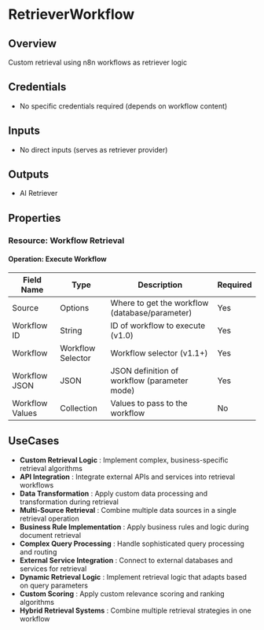 # RetrieverWorkflow

## Overview

Custom retrieval using n8n workflows as retriever logic

## Credentials

- No specific credentials required (depends on workflow content)

## Inputs

- No direct inputs (serves as retriever provider)

## Outputs

- AI Retriever

## Properties

### Resource: Workflow Retrieval

#### Operation: Execute Workflow

| Field Name | Type | Description | Required |
|---|---|---|---|
| Source | Options | Where to get the workflow (database/parameter) | Yes |
| Workflow ID | String | ID of workflow to execute (v1.0) | Yes |
| Workflow | Workflow Selector | Workflow selector (v1.1+) | Yes |
| Workflow JSON | JSON | JSON definition of workflow (parameter mode) | Yes |
| Workflow Values | Collection | Values to pass to the workflow | No |

## UseCases

- **Custom Retrieval Logic** : Implement complex, business-specific retrieval algorithms
- **API Integration** : Integrate external APIs and services into retrieval workflows
- **Data Transformation** : Apply custom data processing and transformation during retrieval
- **Multi-Source Retrieval** : Combine multiple data sources in a single retrieval operation
- **Business Rule Implementation** : Apply business rules and logic during document retrieval
- **Complex Query Processing** : Handle sophisticated query processing and routing
- **External Service Integration** : Connect to external databases and services for retrieval
- **Dynamic Retrieval Logic** : Implement retrieval logic that adapts based on query parameters
- **Custom Scoring** : Apply custom relevance scoring and ranking algorithms
- **Hybrid Retrieval Systems** : Combine multiple retrieval strategies in one workflow 